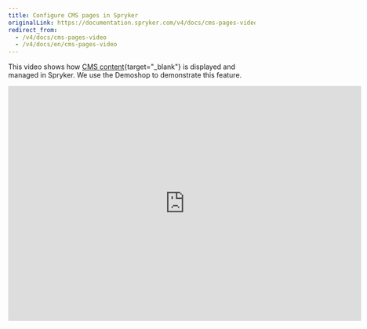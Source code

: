 ```yaml
---
title: Configure CMS pages in Spryker
originalLink: https://documentation.spryker.com/v4/docs/cms-pages-video
redirect_from:
  - /v4/docs/cms-pages-video
  - /v4/docs/en/cms-pages-video
---
```


This video shows how [CMS content](/docs/scos/dev/features/202001.0/cms/cms-page/cms-page){target="_blank"} is displayed and managed in Spryker. We use the Demoshop to demonstrate this feature.

<iframe src="https://fast.wistia.net/embed/iframe/sxufuvyl75" title="CMS Pages" allowtransparency="true" frameborder="0" scrolling="no" class="wistia_embed" name="wistia_embed" allowfullscreen="0" mozallowfullscreen="0" webkitallowfullscreen="0" oallowfullscreen="0" msallowfullscreen="0" width="720" height="480"></iframe>
